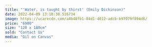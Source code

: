 ```yaml
---
title: "'Water, is taught by thirst' (Emily Dickinson)"
date: 2022-04-09 13:18:38.516734
image: https://ucarecdn.com/a4b48fb1-84d1-4012-adcb-b97079f894d6/
price: "6900"
size: "120 x 180cm"
sold: "Contact Us"
media: "Oil on Canvas"
---
```


